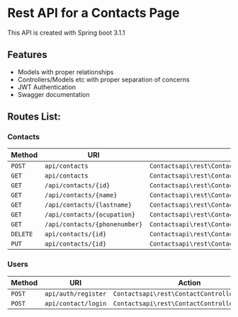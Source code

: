 # Rest API for a Contacts Page
 
This API is created with Spring boot 3.1.1

## Features
- Models with proper relationships
- Controllers/Models etc with proper separation of concerns
- JWT Authentication
- Swagger documentation

## Routes List:

### Contacts

| Method   | URI                           | Action                                                 |
|----------|-------------------------------|--------------------------------------------------------|
| `POST`   | `api/contacts`                | `Contactsapi\rest\ContactController@create`            |
| `GET`    | `api/contacts`                | `Contactsapi\rest\ContactController@findAll`           |
| `GET`    | `/api/contacts/{id}`          | `Contactsapi\rest\ContactController@findById`          |
| `GET`    | `/api/contacts/{name}`        | `Contactsapi\rest\ContactController@findByName`        | 
| `GET`    | `/api/contacts/{lastname}`    | `Contactsapi\rest\ContactController@findByLastname`    |
| `GET`    | `/api/contacts/{ocupation}`   | `Contactsapi\rest\ContactController@findByOcupation`   |
| `GET`    | `/api/contacts/{phonenumber}` | `Contactsapi\rest\ContactController@findByPhoneNumber` |
| `DELETE` | `api/contacts/{id}`           | `Contactsapi\rest\ContactController@deleteById`        |
| `PUT`    | `api/contacts/{id}`           | `Contactsapi\rest\ContactController@update`            |

### Users

| Method   | URI                 | Action                                          |
|----------|---------------------|-------------------------------------------------|
| `POST`   | `api/auth/register` | `Contactsapi\rest\ContactController@create`     |
| `POST`   | `api/contact/login` | `Contactsapi\rest\ContactController@findAll`    |

